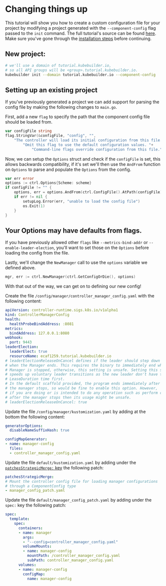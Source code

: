# Changing things up

This tutorial will show you how to create a custom configuration file for your
project by modifying a project generated with the `--component-config` flag
passed to the `init` command. The full tutorial's source can be found 
[here][tutorial-source]. Make sure you've gone through the [installation 
steps](/quick-start.md#installation) before continuing.

## New project:

```bash
# we'll use a domain of tutorial.kubebuilder.io,
# so all API groups will be <group>.tutorial.kubebuilder.io.
kubebuilder init --domain tutorial.kubebuilder.io --component-config
```

## Setting up an existing project

If you've previously generated a project we can add support for parsing the
config file by making the following changes to `main.go`.

First, add a new `flag` to specify the path that the component config file
should be loaded from.

```go
var configFile string
flag.StringVar(&configFile, "config", "",
    "The controller will load its initial configuration from this file. "+
        "Omit this flag to use the default configuration values. "+
            "Command-line flags override configuration from this file.")
```

Now, we can setup the `Options` struct and check if the `configFile` is set,
this allows backwards compatibility, if it's set we'll then use the `AndFrom`
function on `Options` to parse and populate the `Options` from the config.

```go
var err error
options := ctrl.Options{Scheme: scheme}
if configFile != "" {
    options, err = options.AndFrom(ctrl.ConfigFile().AtPath(configFile))
    if err != nil {
        setupLog.Error(err, "unable to load the config file")
        os.Exit(1)
    }
}
```

<aside class="note warning">

<h1>Your Options may have defaults from flags.</h1>

If you have previously allowed other `flags` like `--metrics-bind-addr` or 
`--enable-leader-election`, you'll want to set those on the `Options` before
loading the config from the file.

</aside>

Lastly, we'll change the `NewManager` call to use the `options` variable we
defined above.

```go
mgr, err := ctrl.NewManager(ctrl.GetConfigOrDie(), options)
```

With that out of the way, we can get on to defining our new config!

[tutorial-source]: https://github.com/kubernetes-sigs/kubebuilder/tree/master/docs/book/src/component-config-tutorial/testdata/project

Create the file `/config/manager/controller_manager_config.yaml` with the following content:

```yaml
apiVersion: controller-runtime.sigs.k8s.io/v1alpha1
kind: ControllerManagerConfig
health:
  healthProbeBindAddress: :8081
metrics:
  bindAddress: 127.0.0.1:8080
webhook:
  port: 9443
leaderElection:
  leaderElect: true
  resourceName: ecaf1259.tutorial.kubebuilder.io
# leaderElectionReleaseOnCancel defines if the leader should step down volume
# when the Manager ends. This requires the binary to immediately end when the
# Manager is stopped, otherwise, this setting is unsafe. Setting this significantly
# speeds up voluntary leader transitions as the new leader don't have to wait
# LeaseDuration time first.
# In the default scaffold provided, the program ends immediately after
# the manager stops, so would be fine to enable this option. However,
# if you are doing or is intended to do any operation such as perform cleanups
# after the manager stops then its usage might be unsafe.
# leaderElectionReleaseOnCancel: true
```

Update the file `/config/manager/kustomization.yaml` by adding at the bottom the following content:

```yaml
generatorOptions:
  disableNameSuffixHash: true

configMapGenerator:
- name: manager-config
  files:
  - controller_manager_config.yaml
```

Update the file `default/kustomization.yaml` by adding under the [`patchesStrategicMerge:` key](https://kubectl.docs.kubernetes.io/references/kustomize/builtins/#_patchesstrategicmerge_) the following patch:

```yaml
patchesStrategicMerge:
# Mount the controller config file for loading manager configurations
# through a ComponentConfig type
- manager_config_patch.yaml
```

Update the file `default/manager_config_patch.yaml` by adding under the `spec:` key the following patch:

```yaml
spec:
  template:
    spec:
      containers:
      - name: manager
        args:
        - "--config=controller_manager_config.yaml"
        volumeMounts:
        - name: manager-config
          mountPath: /controller_manager_config.yaml
          subPath: controller_manager_config.yaml
      volumes:
      - name: manager-config
        configMap:
          name: manager-config
```
